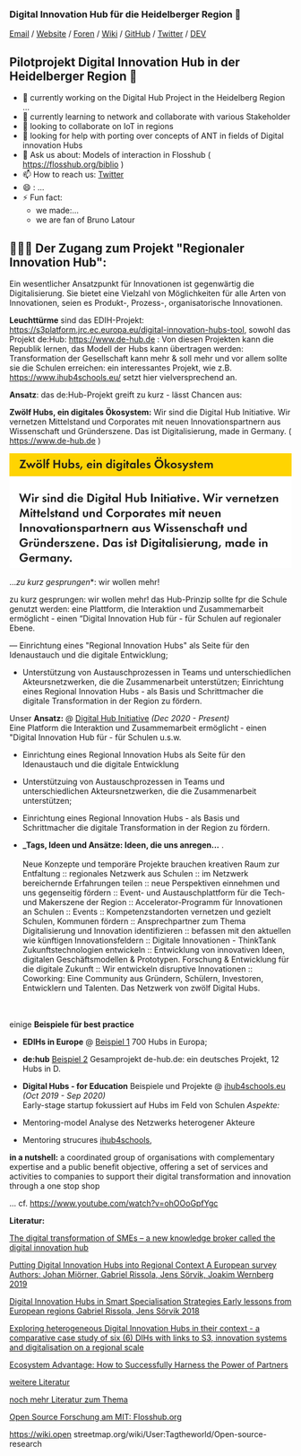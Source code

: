 ### Digital Innovation Hub für die Heidelberger Region 👋


[Email](mailto:martin.kaspar@ib.de) / [Website](https://fsj-digital.github.io/DigitalHub/) / [Foren](https://github.com/fsj-digital/DigitalHub/discussions) / [Wiki](https://github.com/fsj-digital/DigitalHub/wiki) / [GitHub](https://github.com/fsj-digital) / [Twitter](https://twitter.com/digital__hubs) / [DEV](https://dev.to/digital_hub)


## Pilotprojekt Digital Innovation Hub in der  Heidelberger Region 👋

- 🔭  currently working on the Digital Hub Project in the Heidelberg Region ...  
- 🌱  currently learning to network and collaborate with various Stakeholder
- 👯  looking to collaborate on IoT in regions
- 🤔  looking for help with  porting over concepts of ANT in fields of Digital innovation Hubs 
- 💬 Ask us about: Models of interaction in Flosshub ( https://flosshub.org/biblio )
- 📫 How to reach us:  [Twitter](https://twitter.com/digital__hubs)
- 😄 : ...
- ⚡ Fun fact: 
  - we made:...
  - we are fan of Bruno Latour 



## 👩🏼‍💻 Der Zugang zum Projekt "Regionaler Innovation Hub":

Ein wesentlicher Ansatzpunkt für Innovationen ist gegenwärtig die Digitalisierung. Sie bietet eine Vielzahl von Möglichkeiten für alle Arten von Innovationen, seien es Produkt-, Prozess-, organisatorische Innovationen. 

**Leuchttürme** sind das EDIH-Projekt: https://s3platform.jrc.ec.europa.eu/digital-innovation-hubs-tool, sowohl das Projekt  de:Hub: https://www.de-hub.de : Von diesen Projekten kann die Republik lernen,  das Modell der Hubs kann übertragen werden:
Transformation der Gesellschaft kann mehr & soll mehr und vor allem sollte sie die Schulen erreichen: ein interessantes Projekt, wie z.B. https://www.ihub4schools.eu/ setzt hier vielversprechend an.

**Ansatz**:  das de:Hub-Projekt greift zu kurz - lässt Chancen aus: 

**Zwölf Hubs, ein digitales Ökosystem:** Wir sind die Digital Hub Initiative. Wir vernetzen Mittelstand und Corporates mit neuen Innovationspartnern aus Wissenschaft und Gründerszene. Das ist Digitalisierung, made in Germany. ( https://www.de-hub.de ) 


![de:hub.de-Projekt](de_hub.jpg)

...*zu kurz gesprungen**: wir wollen mehr! 

zu kurz gesprungen: wir wollen mehr!  das Hub-Prinzip sollte fpr die Schule genutzt werden:  eine Plattform, die Interaktion und Zusammemarbeit ermöglicht - einen “Digital Innovation Hub für - für Schulen auf regionaler Ebene. 

— Einrichtung eines "Regional Innovation Hubs" als Seite für den Idenaustauch und die digitale Entwicklung;
- Unterstützung von Austauschprozessen in Teams und unterschiedlichen Akteursnetzwerken, die die Zusammenarbeit unterstützen;
Einrichtung eines Regional Innovation Hubs - als Basis und Schrittmacher die digitale Transformation in der Region zu fördern.


Unser **Ansatz:** @ [Digital Hub Initiative](https://www.youtube.com/watch?v=XdL7hKwE-UM&t=15s) _(Dec 2020 - Present)_ <br>
Eine Platform die Interaktion und Zusammemarbeit ermöglicht - einen "Digital Innovation Hub für - für Schulen u.s.w. 

 - Einrichtung eines Regional Innovation Hubs als Seite für den Idenaustauch und die digitale Entwicklung 
 - Unterstützuing von Austauschprozessen in Teams und unterschiedlichen Akteursnetzwerken, die die Zusammenarbeit unterstützen;
 - Einrichtung eines Regional Innovation Hubs - als Basis und Schrittmacher die digitale Transformation in der Region zu fördern. 
 
 - **_Tags, Ideen und Ansätze: Ideen, die uns anregen...** .
<br><br>
Neue Konzepte und temporäre Projekte brauchen kreativen Raum zur Entfaltung :: regionales Netzwerk aus Schulen :: im Netzwerk bereichernde Erfahrungen teilen :: neue Perspektiven einnehmen und uns gegenseitig fördern :: Event- und Austauschplattform für die Tech- und Makerszene der Region :: Accelerator-Programm für Innovationen an Schulen :: Events :: Kompetenzstandorten vernetzen und gezielt Schulen, Kommunen fördern :: Ansprechpartner zum Thema Digitalisierung und Innovation identifizieren :: befassen mit den aktuellen wie künftigen Innovationsfeldern :: Digitale Innovationen - ThinkTank Zukunftstechnologien entwickeln :: Entwicklung von innovativen Ideen, digitalen Geschäftsmodellen & Prototypen. Forschung & Entwicklung für die digitale Zukunft :: Wir entwickeln disruptive Innovationen :: Coworking: Eine Community aus Gründern, Schülern, Investoren, Entwicklern und Talenten. Das Netzwerk von zwölf Digital Hubs.
<br><br><br>

einige **Beispiele für best practice**
  -  **EDIHs in Europe** @ [Beispiel 1](https://s3platform.jrc.ec.europa.eu/digital-innovation-hubs-tool) 700 Hubs in Europa; <br>

  -  **de:hub** [Beispiel 2](https://www.de-hub.de) Gesamprojekt de-hub.de: ein deutsches Projekt, 12 Hubs in D.<br>

-  **Digital Hubs - for Education** Beispiele und Projekte  @ [ihub4schools.eu](https://www.ihub4schools.eu) _(Oct 2019 - Sep 2020)_ <br>
Early-stage startup fokussiert auf Hubs im Feld von Schulen 
*Aspekte:* 
  - Mentoring-model  [](https://www.ihub4schools.eu) Analyse des Netzwerks heterogener Akteure 
  - Mentoring strucures  [ihub4schools]([https://github.com/meeshkan/unmock-js](https://www.ihub4schools.eu)), 

**in a nutshell:** a coordinated group of organisations with complementary expertise and a public benefit objective, offering a set of services and activities to companies to support their digital transformation and innovation through a one stop shop

... cf. https://www.youtube.com/watch?v=ohOOoGpfYgc

 **Literatur:**

[The digital transformation of SMEs – a new knowledge broker called the digital innovation hub](https://www.researchgate.net/publication/342131261_The_digital_transformation_of_SMEs_-a_new_knowledge_broker_called_the_digital_innovation_hub "Named link title")

[Putting Digital Innovation Hubs into Regional Context A European survey Authors: Johan Miörner, Gabriel Rissola, Jens Sörvik, Joakim  Wernberg 2019](https://publications.jrc.ec.europa.eu/repository/bitstream/JRC117910/jrc117910_dihs_survey_jrc_report_pubsy_online.pdf "Named link title")

[Digital Innovation Hubs in Smart Specialisation Strategies Early lessons from European regions Gabriel Rissola, Jens Sörvik 2018](https://www.researchgate.net/publication/328530001_Digital_Innovation_Hubs_in_Smart_Specialisation_Strategies "Named link title")

[Exploring heterogeneous Digital Innovation Hubs in their context - a comparative case study of six (6) DIHs with links to S3, innovation systems and digitalisation on a regional scale](https://www.researchgate.net/publication/336115378_Exploring_heterogeneous_Digital_Innovation_Hubs_in_their_context_-_a_comparative_case_study_of_six_6_DIHs_with_links_to_S3_innovation_systems_and_digitalisation_on_a_regional_scale "Named link title")

[Ecosystem Advantage: How to Successfully Harness the Power of Partners](https://www.researchgate.net/publication/259729356_Ecosystem_Advantage_How_to_Successfully_Harness_the_Power_of_Partners#:~:text=This%20article%20describes%20six%20keys,and%20engineering%20effective%20ways%20to "Ecosystem Advantage: How to Successfully Harness the Power of Partners")

[weitere Literatur](https://wiki.openstreetmap.org/wiki/User:Tagtheworld/_Digital_Hubs: "Digital Hubs")

[noch mehr Literatur zum Thema](https://wiki.openstreetmap.org/wiki/User:Tagtheworld/Open-source-research "Open Source Forschung  - am MIT ein Auszug")


[Open Source Forschung am MIT: Flosshub.org](https://flosshub.org/biblio "Open Source Forschung-Die Open-Source-Forschung am MIT")


https://wiki.open
streetmap.org/wiki/User:Tagtheworld/Open-source-research
